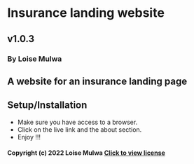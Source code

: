 # Insurance landing website

## v1.0.3

### By Loise Mulwa

## A website for an insurance landing page

## Setup/Installation
* Make sure you have access to a browser.
* Click on the live link and the about section.
* Enjoy !!!

#### Copyright (c) 2022 Loise Mulwa [Click to view license](LICENSE)